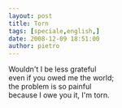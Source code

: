 ```yaml
---
layout: post
title: Torn
tags: [speciale,english,]
date: 2008-12-09 18:51:00
author: pietro
---
```

Wouldn't I be less grateful<br/>even if you owed me the world;<br/>the problem is so painful<br/>because I owe you it, I'm torn.
